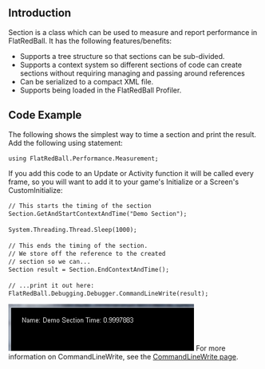 ## Introduction

Section is a class which can be used to measure and report performance in FlatRedBall. It has the following features/benefits:

-   Supports a tree structure so that sections can be sub-divided.
-   Supports a context system so different sections of code can create sections without requiring managing and passing around references
-   Can be serialized to a compact XML file.
-   Supports being loaded in the FlatRedBall Profiler.

## Code Example

The following shows the simplest way to time a section and print the result. Add the following using statement:

    using FlatRedBall.Performance.Measurement;

If you add this code to an Update or Activity function it will be called every frame, so you will want to add it to your game's Initialize or a Screen's CustomInitialize:

    // This starts the timing of the section
    Section.GetAndStartContextAndTime("Demo Section");

    System.Threading.Thread.Sleep(1000);

    // This ends the timing of the section.
    // We store off the reference to the created
    // section so we can...
    Section result = Section.EndContextAndTime();

    // ...print it out here:
    FlatRedBall.Debugging.Debugger.CommandLineWrite(result);

![SectionPrintedOut.PNG](/media/migrated_media-SectionPrintedOut.PNG) For more information on CommandLineWrite, see the [CommandLineWrite page](/documentation/api/flatredball/flatredball-debugging/flatredball-debugging-debugger/flatredball-debugging-debugger-commandlinewrite/.md).
